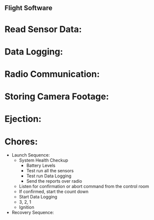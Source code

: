 ## Flight Software

# Read Sensor Data:

# Data Logging:

# Radio Communication:

# Storing Camera Footage:

# Ejection:


# Chores:
- Launch Sequence:
    - System Health Checkup
        - Battery Levels
        - Test run all the sensors
        - Test run Data Logging
        - Send the reports over radio
    - Listen for confirmation or abort command from the control room
    - If confirmed, start the count down
    - Start Data Logging
    - 3, 2, 1
    - Ignition
- Recovery Sequence:

